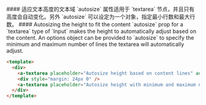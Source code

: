 <cn>
#### 适应文本高度的文本域
`autosize` 属性适用于 `textarea` 节点，并且只有高度会自动变化。另外 `autosize` 可以设定为一个对象，指定最小行数和最大行数。
</cn>

<us>
#### Autosizing the height to fit the content
`autosize` prop for a `textarea` type of `Input` makes the height to automatically adjust based on the content.
An options object can be provided to `autosize` to specify the minimum and maximum number of lines the textarea will automatically adjust.
</us>

```html
<template>
  <div>
    <a-textarea placeholder="Autosize height based on content lines" autosize />
    <div style="margin: 24px 0" />
    <a-textarea placeholder="Autosize height with minimum and maximum number of lines" :autosize="{ minRows: 2, maxRows: 6 }" />
  </div>
</template>
```
